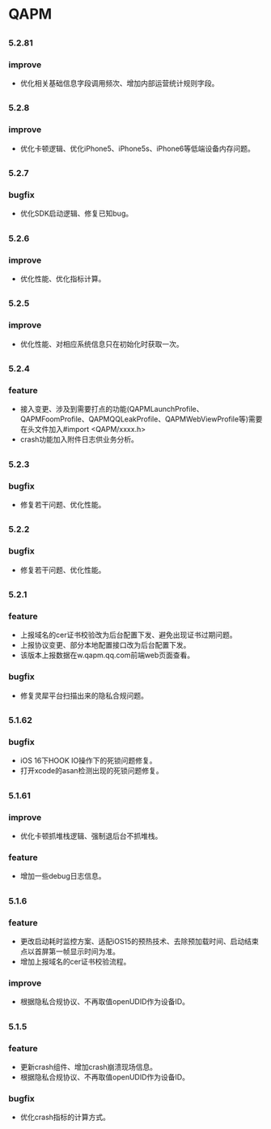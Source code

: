 # QAPM

##
### 5.2.81
### improve
-  优化相关基础信息字段调用频次、增加内部运营统计规则字段。

##
### 5.2.8
### improve
-  优化卡顿逻辑、优化iPhone5、iPhone5s、iPhone6等低端设备内存问题。

##
### 5.2.7
### bugfix
-  优化SDK启动逻辑、修复已知bug。

##
### 5.2.6
### improve
-  优化性能、优化指标计算。

##
### 5.2.5
### improve
-  优化性能、对相应系统信息只在初始化时获取一次。

##
### 5.2.4
### feature
-  接入变更、涉及到需要打点的功能(QAPMLaunchProfile、QAPMFoomProfile、QAPMQQLeakProfile、QAPMWebViewProfile等)需要在头文件加入#import <QAPM/xxxx.h>
-  crash功能加入附件日志供业务分析。

##
### 5.2.3
### bugfix
-  修复若干问题、优化性能。

##
### 5.2.2
### bugfix
-  修复若干问题、优化性能。

##
### 5.2.1
### feature
- 上报域名的cer证书校验改为后台配置下发、避免出现证书过期问题。
- 上报协议变更、部分本地配置接口改为后台配置下发。
- 该版本上报数据在w.qapm.qq.com前端web页面查看。

### bugfix
- 修复灵犀平台扫描出来的隐私合规问题。
 
##
### 5.1.62
### bugfix
- iOS 16下HOOK IO操作下的死锁问题修复。
- 打开xcode的asan检测出现的死锁问题修复。

##
### 5.1.61
### improve
- 优化卡顿抓堆栈逻辑、强制退后台不抓堆栈。

### feature
-  增加一些debug日志信息。
 
##
### 5.1.6
### feature
- 更改启动耗时监控方案、适配iOS15的预热技术、去除预加载时间、启动结束点以首屏第一帧显示时间为准。
- 增加上报域名的cer证书校验流程。

### improve
- 根据隐私合规协议、不再取值openUDID作为设备ID。

##
### 5.1.5
### feature
- 更新crash组件、增加crash崩溃现场信息。
- 根据隐私合规协议、不再取值openUDID作为设备ID。

### bugfix
- 优化crash指标的计算方式。
